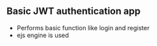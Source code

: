 ## Basic JWT authentication app 
- Performs basic function like login and register
- ejs engine is used
